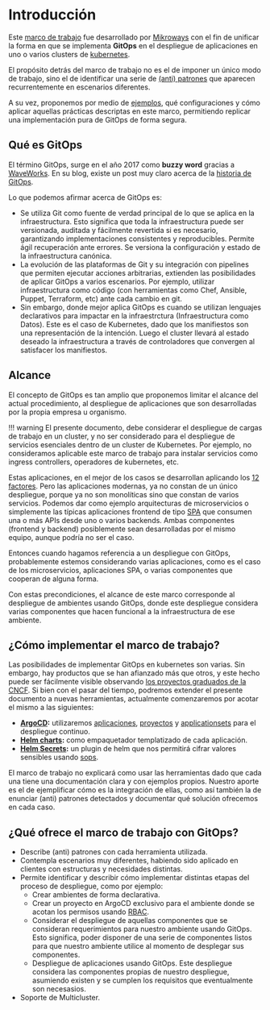 # Introducción

Este [marco de trabajo](./framework) fue desarrollado por [Mikroways](https://mikroways.net)
con el fin de unificar la forma en que se implementa **GitOps** en el despliegue
de aplicaciones en uno o varios clusters de [kubernetes](https://kubernetes.io/).

El propósito detrás del marco de trabajo no es el de imponer un único modo de
trabajo, sino el de identificar una serie de [(anti) patrones](./patterns) que
aparecen recurrentemente en escenarios diferentes.

A su vez, proponemos por medio de [ejemplos](https://github.com/mikroways/argo-gitops-demo-example),
qué configuraciones y cómo aplicar aquellas prácticas descriptas en este
marco, permitiendo replicar una implementación pura de GitOps de forma segura.

## Qué es GitOps

El término GitOps, surge en el año 2017 como __buzzy word__ gracias a
[WaveWorks](https://www.weave.works/). En su blog, existe un post muy claro
acerca de la [historia de
GitOps](https://www.weave.works/blog/the-history-of-gitops).

Lo que podemos afirmar acerca de GitOps es:

* Se utiliza Git como fuente de verdad principal de lo que se aplica en la
  infraestructura. Esto significa que toda la infraestructura puede ser
  versionada, auditada y fácilmente revertida si es necesario, garantizando
  implementaciones consistentes y reproducibles. Permite ágil recuperación ante
  errores. Se versiona la configuración y estado de la infraestructura canónica.
* La evolución de las plataformas de Git y su integración con pipelines que
  permiten ejecutar acciones arbitrarias, extienden las posibilidades de aplicar
  GitOps a varios escenarios. Por ejemplo, utilizar infraestructura como código
  (con herramientas como Chef, Ansible, Puppet, Terraform, etc) ante cada cambio
  en git.
* Sin embargo, donde mejor aplica GitOps es cuando se utilizan lenguajes
  declarativos para impactar en la infraestrctura (Infraestructura como Datos).
  Este es el caso de Kubernetes, dado que los manifiestos son una representación
  de la intención. Luego el cluster llevará al estado deseado la infraestructura a
  través de controladores que convergen al satisfacer los manifiestos.

## Alcance

El concepto de GitOps es tan amplio que proponemos limitar el alcance del
actual procedimiento, al despliegue de aplicaciones que son desarrolladas por
la propia empresa u organismo.

!!! warning
    El presente documento, debe considerar el despliegue de cargas de trabajo en
    un cluster, y no ser considerado para el despliegue de servicios esenciales
    dentro de un cluster de Kubernetes. Por ejemplo, no consideramos aplicable
    este marco de trabajo para instalar servicios como ingress controllers,
    operadores de kubernetes, etc.

Estas aplicaciones, en el mejor de los casos se desarrollan aplicando los [12 factores](https://12factor.net/).
Pero las aplicaciones modernas, ya no constan de un único despliegue, porque
ya no son monolíticas sino que constan de varios servicios. Podemos dar como
ejemplo arquitecturas de microservicios o simplemente las típicas aplicaciones
frontend de tipo [SPA](https://en.wikipedia.org/wiki/Single-page_application)
que consumen una o más APIs desde uno o varios backends. Ambas componentes
(frontend y backend) posiblemente sean desarrolladas por el mismo equipo, aunque
podría no ser el caso.

Entonces cuando hagamos referencia a un despliegue con GitOps, probablemente
estemos considerando varias aplicaciones, como es el caso de los
microservicios, aplicaciones SPA, o varias componentes que cooperan de alguna
forma.

Con estas precondiciones, el alcance de este marco corresponde al despliegue de
ambientes usando GitOps, donde este despliegue considera varias componentes que
hacen funcional a la infraestructura de ese ambiente.

## ¿Cómo implementar el marco de trabajo?

Las posibilidades de implementar GitOps en kubernetes son varias. Sin embargo,
hay productos que se han afianzado más que otros, y este hecho puede ser
fácilmente visible observando [los proyectos graduados de la
CNCF](https://landscape.cncf.io/card-mode?project=graduated). Si bien con el
pasar del tiempo, podremos extender el presente documento a nuevas herramientas,
actualmente comenzaremos por acotar el mismo a las siguientes:

* **[ArgoCD](https://argo-cd.readthedocs.io/en/stable/):** utilizaremos
  [aplicaciones](https://argo-cd.readthedocs.io/en/stable/operator-manual/declarative-setup/#applications),
  [proyectos](https://argo-cd.readthedocs.io/en/stable/user-guide/projects/)
  y [applicationsets](https://argocd-applicationset.readthedocs.io/en/stable/)
  para el despliegue continuo.
* **[Helm charts](https://helm.sh/):** como empaquetador templatizado de cada
  aplicación.
* **[Helm Secrets](https://github.com/jkroepke/helm-secrets):** un plugin de
  helm que nos permitirá cifrar valores sensibles usando [sops](https://github.com/mozilla/sops).

El marco de trabajo no explicará como usar las herramientas dado que cada una
tiene una documentación clara y con ejemplos propios. Nuestro aporte es el de
ejemplificar cómo es la integración de ellas, como así también la de enunciar 
(anti) patrones detectados y documentar qué solución ofrecemos en cada caso.

## ¿Qué ofrece el marco de trabajo con GitOps?

* Describe (anti) patrones con cada herramienta utilizada.
* Contempla escenarios muy diferentes, habiendo sido aplicado en clientes con
  estructuras  y necesidades distintas.
* Permite identificar y describir cómo implementar distintas etapas del proceso
  de despliegue, como por ejemplo:
    * Crear ambientes de forma declarativa.
    * Crear un proyecto en ArgoCD exclusivo para el ambiente donde se acotan los
      permisos usando [RBAC](https://argo-cd.readthedocs.io/en/stable/operator-manual/rbac/).
    * Considerar el despliegue de aquellas componentes que se consideran
      requerimientos para nuestro ambiente usando GitOps. Esto significa, poder
      disponer de una serie de componentes listos para que nuestro ambiente
      utilice al momento de desplegar sus componentes.
    * Despliegue de aplicaciones usando GitOps. Este despliegue considera las
      componentes propias de nuestro despliegue, asumiendo existen y se cumplen
      los requisitos que eventualmente son necesasios.
* Soporte de Multicluster.

